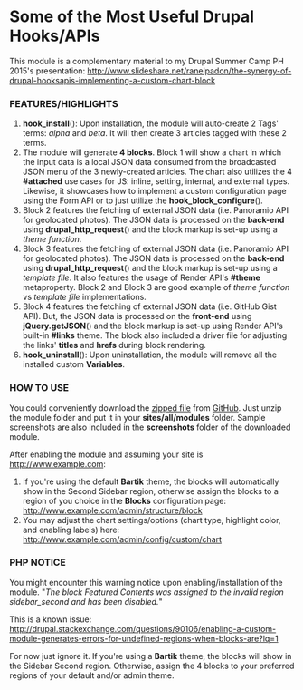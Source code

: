 # Some of the Most Useful Drupal Hooks/APIs

This module is a complementary material to my Drupal Summer Camp PH 2015's presentation:
http://www.slideshare.net/ranelpadon/the-synergy-of-drupal-hooksapis-implementing-a-custom-chart-block


### FEATURES/HIGHLIGHTS

1. **hook_install**(): Upon installation, the module will auto-create 2 Tags' terms: *alpha* and *beta*. It will then create 3 articles tagged with these 2 terms.
2. The module will generate **4 blocks**. Block 1 will show a chart in which the input data is a local JSON data consumed from the broadcasted JSON menu of the 3 newly-created articles. The chart also utilizes the 4 **#attached** use cases for JS: inline, setting, internal, and external types. Likewise, it showcases how to implement a custom configuration page using the Form API or to just utilize the **hook_block_configure**().
3. Block 2 features the fetching of external JSON data (i.e. Panoramio API for geolocated photos). The JSON data is processed on the **back-end** using **drupal_http_request**() and the block markup is set-up using a *theme function*.
4. Block 3 features the fetching of external JSON data (i.e. Panoramio API for geolocated photos). The JSON data is processed on the **back-end** using **drupal_http_request**() and the block markup is set-up using a *template file*. It also features the usage of Render API's **#theme** metaproperty. Block 2 and Block 3 are good example of *theme function* vs *template file* implementations.
5. Block 4 features the fetching of external JSON data (i.e. GitHub Gist API). But, the JSON data is processed on the **front-end** using **jQuery.getJSON**() and the block markup is set-up using Render API's built-in **#links** theme. The  block also included a driver file for adjusting the links' **titles** and **hrefs** during block rendering.
6. **hook_uninstall**(): Upon uninstallation, the module will remove all the installed custom **Variables**.


### HOW TO USE

You could conveniently download the [zipped file](https://github.com/ranelpadon/summercamp/archive/master.zip) from [GitHub](https://github.com/ranelpadon/summercamp). Just unzip the module folder and put it in your **sites/all/modules** folder. Sample screenshots are also included in the **screenshots** folder of the downloaded module.

After enabling the module and assuming your site is http://www.example.com:

1. If you're using the default **Bartik** theme, the blocks will automatically show in the Second Sidebar region, otherwise assign the blocks to a region of you choice in the **Blocks** configuration page: http://www.example.com/admin/structure/block
2. You may adjust the chart settings/options (chart type, highlight color, and enabling labels) here:
http://www.example.com/admin/config/custom/chart


### PHP NOTICE
You might encounter this warning notice upon enabling/installation of the module.
"*The block Featured Contents was assigned to the invalid region sidebar_second and has been disabled.*"

This is a known issue:
http://drupal.stackexchange.com/questions/90106/enabling-a-custom-module-generates-errors-for-undefined-regions-when-blocks-are?lq=1

For now just ignore it. If you're using a **Bartik** theme, the blocks will show in the Sidebar Second region. Otherwise, assign the 4 blocks to your preferred regions of your default and/or admin theme.
